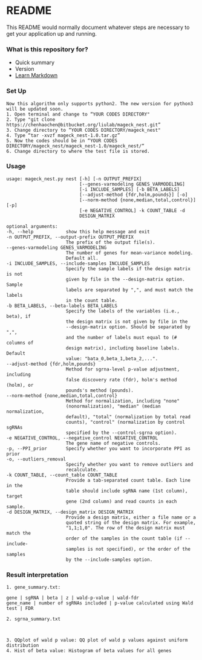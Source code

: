 # README #

This README would normally document whatever steps are necessary to get your application up and running.

### What is this repository for? ###

* Quick summary
* Version
* [Learn Markdown](https://bitbucket.org/tutorials/markdowndemo)

### Set Up ###
    Now this algorithm only supports python2. The new version for python3 will be updated soon.
    1. Open terminal and change to “YOUR CODES DIRECTORY"
    2. Type "git clone https://chenhaochen@bitbucket.org/liulab/mageck_nest.git”
    3. Change directory to “YOUR CODES DIRECTORY/mageck_nest"
    4. Type “tar -xvzf mageck_nest-1.0.tar.gz”
    5. Now the codes should be in “YOUR CODES DIRECTORY/mageck_nest/mageck_nest-1.0/mageck_nest/“
    6. Change directory to where the test file is stored.
  
### Usage ###

    usage: mageck_nest.py nest [-h] [-n OUTPUT_PREFIX]
                               [--genes-varmodeling GENES_VARMODELING]
                               [-i INCLUDE_SAMPLES] [-b BETA_LABELS]
                               [--adjust-method {fdr,holm,pounds}] [-o]
                               [--norm-method {none,median,total,control}] [-p]
                               [-e NEGATIVE_CONTROL] -k COUNT_TABLE -d
                               DESIGN_MATRIX

    optional arguments:
    -h, --help            show this help message and exit
    -n OUTPUT_PREFIX, --output-prefix OUTPUT_PREFIX
                          The prefix of the output file(s).
    --genes-varmodeling GENES_VARMODELING
                          The number of genes for mean-variance modeling.
                          Default all.
    -i INCLUDE_SAMPLES, --include-samples INCLUDE_SAMPLES
                          Specify the sample labels if the design matrix is not
                          given by file in the --design-matrix option. Sample
                          labels are separated by ",", and must match the labels
                          in the count table.
    -b BETA_LABELS, --beta-labels BETA_LABELS
                          Specify the labels of the variables (i.e., beta), if
                          the design matrix is not given by file in the
                          --design-matrix option. Should be separated by ",",
                          and the number of labels must equal to (# columns of
                          design matrix), including baseline labels. Default
                          value: "bata_0,beta_1,beta_2,...".
    --adjust-method {fdr,holm,pounds}
                          Method for sgrna-level p-value adjustment, including
                          false discovery rate (fdr), holm's method (holm), or
                          pounds's method (pounds).
    --norm-method {none,median,total,control}
                          Method for normalization, including "none"
                          (nonormalization), "median" (median normalization,
                          default), "total" (normalization by total read
                          counts), "control" (normalization by control sgRNAs
                          specified by the --control-sgrna option).
    -e NEGATIVE_CONTROL, --negative_control NEGATIVE_CONTROL
                          The gene name of negative controls. 
    -p, --PPI_prior       Specify whether you want to incorporate PPI as prior
    -o, --outliers_removal
                          Specify whether you want to remove outliers and
                          recalculate.
    -k COUNT_TABLE, --count_table COUNT_TABLE
                          Provide a tab-separated count table. Each line in the
                          table should include sgRNA name (1st column), target
                          gene (2nd column) and read counts in each sample.
    -d DESIGN_MATRIX, --design_matrix DESIGN_MATRIX
                          Provide a design matrix, either a file name or a
                          quoted string of the design matrix. For example,
                          "1,1;1,0". The row of the design matrix must match the
                          order of the samples in the count table (if --include-
                          samples is not specified), or the order of the samples
                          by the --include-samples option.

### Result interpretation ###
    1. gene_summary.txt:
 
    gene | sgRNA | beta | z | wald-p-value | wald-fdr
    gene_name | number of sgRNAs included | p-value calculated using Wald test | FDR

    2. sgrna_summary.txt



    3. QQplot of wald p value: QQ plot of wald p values against uniform distribution
    4. Hist of beta value: Histogram of beta values for all genes